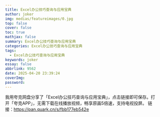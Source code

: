 ```yaml
---
title: Excel办公技巧查询与应用宝典
author: joker
img: medias/featureimages/0.jpg
top: false
cover: false
toc: true
mathjax: false
summary: Excel办公技巧查询与应用宝典
categories: Excel办公技巧查询与应用宝典
tags:
  - Excel办公技巧查询与应用宝典
keywords: joker
essay: false
abbrlink: 9562
date: 2025-04-20 23:39:24
coverImg:
password:
---
```


我用夸克网盘分享了「Excel办公技巧查询与应用宝典」，点击链接即可保存。打开「夸克APP」，无需下载在线播放视频，畅享原画5倍速，支持电视投屏。
链接：https://pan.quark.cn/s/fbb177eb542e
